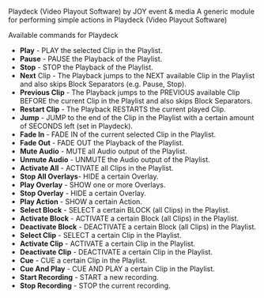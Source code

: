 Playdeck (Video Playout Software) by JOY event & media
A generic module for performing simple actions in Playdeck (Video Playout Software)

Available commands for Playdeck

- **Play** - PLAY the selected Clip in the Playlist.
- **Pause** - PAUSE the Playback of the Playlist.
- **Stop** - STOP the Playback of the Playlist.
- **Next** Clip - The Playback jumps to the NEXT available Clip in the Playlist and also skips Block Separators (e.g. Pause, Stop).
- **Previous Clip** - The Playback jumps to the PREVIOUS available Clip BEFORE the current Clip in the Playlist and also skips Block Separators.
- **Restart Clip** - The Playback RESTARTS the current played Clip.
- **Jump** - JUMP to the end of the Clip in the Playlist with a certain amount of SECONDS left (set in Playdeck).
- **Fade In** - FADE IN of the current selected Clip in the Playlist.
- **Fade Out** - FADE OUT the Playback of the Playlist.
- **Mute Audio** - MUTE all Audio output of the Playlist.
- **Unmute Audio** - UNMUTE the Audio output of the Playlist.
- **Activate All** - ACTIVATE all Clips in the Playlist.
- **Stop All Overlays**- HIDE a certain Overlay.
- **Play Overlay** - SHOW one or more Overlays.
- **Stop Overlay** - HIDE a certain Overlay.
- **Play Action** - SHOW a certain Action.
- **Select Block** - SELECT a certain BLOCK (all Clips) in the Playlist.
- **Activate Block** - ACTIVATE a certain Block (all Clips) in the Playlist.
- **Deactivate Block** - DEACTIVATE a certain Block (all Clips) in the Playlist.
- **Select Clip** - SELECT a certain Clip in the Playlist.
- **Activate Clip** - ACTIVATE a certain Clip in the Playlist.
- **Deactivate Clip** - DEACTIVATE a certain Clip in the Playlist.
- **Cue** - CUE a certain Clip in the Playlist.
- **Cue And Play** - CUE AND PLAY a certain Clip in the Playlist.
- **Start Recording** - START a new recording.
- **Stop Recording** - STOP the current recording.

